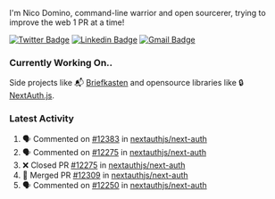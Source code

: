 
I'm Nico Domino, command-line warrior and open sourcerer, trying to improve the web 1 PR at a time!

[![Twitter Badge](https://img.shields.io/badge/-@ndom91-1ca0f1?style=flat-square&labelColor=1ca0f1&logo=twitter&logoColor=white&link=https://twitter.com/ndom91)](https://twitter.com/ndom91) [![Linkedin Badge](https://img.shields.io/badge/-ndom91-blue?style=flat-square&logo=Linkedin&logoColor=white&link=https://www.linkedin.com/in/ndom91/)](https://www.linkedin.com/in/ndom91/) [![Gmail Badge](https://img.shields.io/badge/-yo@ndo.dev-c14438?style=flat-square&logo=mail.ru&logoColor=white&link=mailto:yo@ndo.dev)](mailto:yo@ndo.dev)

### Currently Working On..

Side projects like 📬 [Briefkasten](https://briefkastenhq.com) and opensource libraries like 🔒 [NextAuth.js](https://github.com/nextauthjs/next-auth).

<!--START_SECTION_PROFILE_VIEWS:readme-info-->
<!--END_SECTION_PROFILE_VIEWS:readme-info-->

<!--START_SECTION_DAILY_COMMIT:readme-info-->
<!--END_SECTION_DAILY_COMMIT:readme-info-->

<!--START_SECTION_WEEKLY_COMMIT:readme-info-->
<!--END_SECTION_WEEKLY_COMMIT:readme-info-->

### Latest Activity

<!--START_SECTION:activity-->
1. 🗣 Commented on [#12383](https://github.com/nextauthjs/next-auth/pull/12383#issuecomment-2558320081) in [nextauthjs/next-auth](https://github.com/nextauthjs/next-auth)
2. 🗣 Commented on [#12275](https://github.com/nextauthjs/next-auth/pull/12275#issuecomment-2558308105) in [nextauthjs/next-auth](https://github.com/nextauthjs/next-auth)
3. ❌ Closed PR [#12275](https://github.com/nextauthjs/next-auth/pull/12275) in [nextauthjs/next-auth](https://github.com/nextauthjs/next-auth)
4. 🎉 Merged PR [#12309](https://github.com/nextauthjs/next-auth/pull/12309) in [nextauthjs/next-auth](https://github.com/nextauthjs/next-auth)
5. 🗣 Commented on [#12250](https://github.com/nextauthjs/next-auth/pull/12250#issuecomment-2558307252) in [nextauthjs/next-auth](https://github.com/nextauthjs/next-auth)
<!--END_SECTION:activity-->
